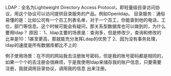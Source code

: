 LDAP：全名为Lightweight Directory Access Protocol，即轻量级目录访问协议，用这个协议可以访问提供目录服务的产品。例如Openldap。
目录服务：通俗易懂的是：比如公司有一个员工列表名单，对于一个员工，你能查到他的电话，工位，部门等信息。这个时候可能会有疑问，那关系型数据库也可以做到的，为什么要用ldap？
原因：
1、ldap主要的场景是：查询多，但是修改少，查询和修改的比率是10：1甚至更高，那就能充分发挥Ldap的优势了
2、因为没有事务处理，ldap的速度是所有数据库都比不上的

例子使用场景：在不同的网站我去注册账号密码，但是我的账号密码都是相同的，如果一个个的去注册会很麻烦，于是我使用ldap来储存我的账户信息，只要需要注册，我就调用目录协议，调用我的信息
出来注册。
